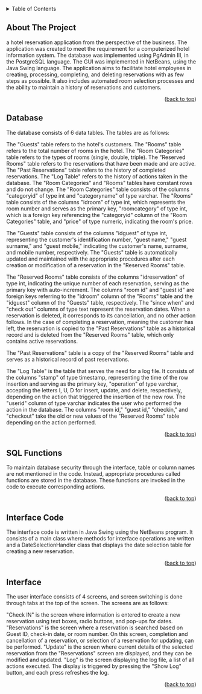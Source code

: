<a name="readme-top"></a>

<!-- TABLE OF CONTENTS -->
<details>
  <summary>Table of Contents</summary>
  <ol>
    <li><a href="#about-the-project">About The Project</a></li>
    <li><a href="#database">Database</a></li>
    <li><a href="#SQL-FUNCTIONS">SQL Functions</a></li>
    <li><a href="#intercode">Interface Code</a></li>
    <li><a href="#interface">Interface</a></li>
  </ol>
</details>

<!-- ABOUT THE PROJECT -->
## About The Project
a hotel reservation application from the perspective of the business. The application was created to meet the requirement for a computerized hotel information system. The database was implemented using PgAdmin III, in the PostgreSQL language. The GUI was implemented in NetBeans, using the Java Swing language. The application aims to facilitate hotel employees in creating, processing, completing, and deleting reservations with as few steps as possible. It also includes automated room selection processes and the ability to maintain a history of reservations and customers.

<p align="right">(<a href="#readme-top">back to top</a>)</p>

<!-- Database -->
## Database

The database consists of 6 data tables. The tables are as follows:

The "Guests" table refers to the hotel's customers.
The "Rooms" table refers to the total number of rooms in the hotel.
The "Room Categories" table refers to the types of rooms (single, double, triple).
The "Reserved Rooms" table refers to the reservations that have been made and are active.
The "Past Reservations" table refers to the history of completed reservations.
The "Log Table" refers to the history of actions taken in the database.
The "Room Categories" and "Rooms" tables have constant rows and do not change. The "Room Categories" table consists of the columns "categoryid" of type int and "categoryname" of type varchar. The "Rooms" table consists of the columns "idroom" of type int, which represents the room number and serves as the primary key, "roomcategory" of type int, which is a foreign key referencing the "categoryid" column of the "Room Categories" table, and "price" of type numeric, indicating the room's price.

The "Guests" table consists of the columns "idguest" of type int, representing the customer's identification number, "guest name," "guest surname," and "guest mobile," indicating the customer's name, surname, and mobile number, respectively. The "Guests" table is automatically updated and maintained with the appropriate procedures after each creation or modification of a reservation in the "Reserved Rooms" table.

The "Reserved Rooms" table consists of the columns "idreservation" of type int, indicating the unique number of each reservation, serving as the primary key with auto-increment. The columns "room id" and "guest id" are foreign keys referring to the "idroom" column of the "Rooms" table and the "idguest" column of the "Guests" table, respectively. The "since when" and "check out" columns of type text represent the reservation dates. When a reservation is deleted, it corresponds to its cancellation, and no other action follows. In the case of completing a reservation, meaning the customer has left, the reservation is copied to the "Past Reservations" table as a historical record and is deleted from the "Reserved Rooms" table, which only contains active reservations.

The "Past Reservations" table is a copy of the "Reserved Rooms" table and serves as a historical record of past reservations.

The "Log Table" is the table that serves the need for a log file. It consists of the columns "stamp" of type timestamp, representing the time of the row insertion and serving as the primary key, "operation" of type varchar, accepting the letters I, U, D for insert, update, and delete, respectively, depending on the action that triggered the insertion of the new row. The "userid" column of type varchar indicates the user who performed the action in the database. The columns "room id," "guest id," "checkin," and "checkout" take the old or new values of the "Reserved Rooms" table depending on the action performed.

<p align="right">(<a href="#readme-top">back to top</a>)</p>

<!-- SQL FUNCTIONS-->
## SQL Functions
To maintain database security through the interface, table or column names are not mentioned in the code. Instead, appropriate procedures called functions are stored in the database. These functions are invoked in the code to execute corresponding actions.

<p align="right">(<a href="#readme-top">back to top</a>)</p>

<!-- INTERFACE CODE -->
## Interface Code

The interface code is written in Java Swing using the NetBeans program. It consists of a main class where methods for interface operations are written and a DateSelectionHandler class that displays the date selection table for creating a new reservation.

<p align="right">(<a href="#readme-top">back to top</a>)</p>

<!-- Interface -->
## Interface
The user interface consists of 4 screens, and screen switching is done through tabs at the top of the screen. The screens are as follows:

"Check IN" is the screen where information is entered to create a new reservation using text boxes, radio buttons, and pop-ups for dates.
"Reservations" is the screen where a reservation is searched based on Guest ID, check-in date, or room number. On this screen, completion and cancellation of a reservation, or selection of a reservation for updating, can be performed.
"Update" is the screen where current details of the selected reservation from the "Reservations" screen are displayed, and they can be modified and updated.
"Log" is the screen displaying the log file, a list of all actions executed. The display is triggered by pressing the "Show Log" button, and each press refreshes the log.

<p align="right">(<a href="#readme-top">back to top</a>)</p>
